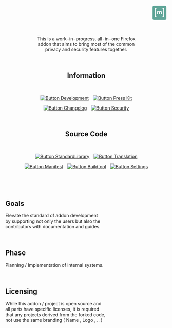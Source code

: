
<br>

<div align = right>

[<img
    width = 48
    title = 'Join us on our Matrix server'
    src = 'https://raw.githubusercontent.com/BasicBrowsing/.GitHub/main/Assets/Matrix.svg'
/>][Matrix]

</div>

<br>

<div align = center>

This is a work - in - progress, all - in - one Firefox  
addon that aims to bring most of the common  
privacy and security features together.

<br>

## Information

<br>

[![Button Development]][Development]  
[![Button Press Kit]][Press Kit]

[![Button Changelog]][Changelog]  
[![Button Security]][Security]

<br>

## Source Code

<br>

[![Button StandardLibrary]][StandardLibrary]  
[![Button Translation]][Translation]

[![Button Manifest]][Manifest]  
[![Button Buildtool]][Buildtool]  
[![Button Settings]][Settings]

</div>

<br>
<br>



<br>

## Goals

Elevate the standard of addon development  
by supporting not only the users but also the  
contributors with documentation and guides.

<br>

## Phase

Planning / Implementation of internal systems.

<br>

## Licensing

While this addon / project is open source and  
all parts have specific licenses, it is required  
that any projects derived from the forked code,  
not use the same branding ( Name , Logo , .. )

<br>


<!----------------------------------------------------------------------------->

[Matrix]: https://matrix.to/#/#BasicBrowsing:matrix.org

[StandardLibrary]: https://github.com/BasicBrowsing/StandardLibrary
[Translation]: https://github.com/BasicBrowsing/Translation
[Development]: https://github.com/BasicBrowsing/Development
[Press Kit]: https://github.com/BasicBrowsing/Press-Kit
[Changelog]: https://github.com/BasicBrowsing/Changelog
[Buildtool]: https://github.com/BasicBrowsing/Buildtool
[Manifest]: https://github.com/BasicBrowsing/Manifest
[Security]: https://github.com/BasicBrowsing/Security
[Settings]: https://github.com/BasicBrowsing/Settings


<!---------------------------------[ Buttons ]--------------------------------->

[Button StandardLibrary]: https://img.shields.io/badge/Standard_Library-61a699?style=for-the-badge&logoColor=white&logo=AzureArtifacts
[Button Translation]: https://img.shields.io/badge/Translation-518baa?style=for-the-badge&logoColor=white&logo=GitBook
[Button Development]: https://img.shields.io/badge/Development-61a699?style=for-the-badge&logoColor=white&logo=VisualStudioCode
[Button Press Kit]: https://img.shields.io/badge/Press_Kit-518baa?style=for-the-badge&logoColor=white&logo=AwesomeLists
[Button Changelog]: https://img.shields.io/badge/Changelog-b59a47?style=for-the-badge&logoColor=white&logo=BookStack
[Button Buildtool]: https://img.shields.io/badge/Buildtool-b95f4f?style=for-the-badge&logoColor=white&logo=GitLFS
[Button Manifest]: https://img.shields.io/badge/Manifest-b59a47?style=for-the-badge&logoColor=white&logo=Serverless
[Button Security]: https://img.shields.io/badge/Security-b95f4f?style=for-the-badge&logoColor=white&logo=GNUPrivacyGuard
[Button Settings]: https://img.shields.io/badge/Settings-61a699?style=for-the-badge&logoColor=white&logo=ROS
[Button Matrix]: https://img.shields.io/badge/Matrix-61a699?style=for-the-badge&logoColor=white&logo=Matrix
